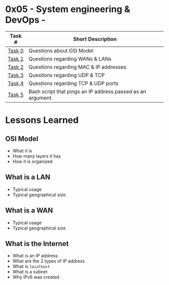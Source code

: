  # 0x05 - System engineering & DevOps - 
Task # | Short Description
-------|------------
[Task 0](0-OSI_model) | Questions about OSI Model
[Task 1](1-types_of_network) | Questions regarding WANs & LANs
[Task 2](2-MAC_and_IP_address) | Questions regarding MAC & IP addresses.
[Task 3](3-UDP_and_TDP) | Questions regarding UDP & TCP
[Task 4](4-TCP_and_UDP_ports) | Questions regarding TCP & UDP ports
[Task 5](5-is_the_host_on_the_network) | Bash script that pings an IP address passed as an argument.

 # Lessons Learned
 ## OSI Model
* What it is
* How many layers it has
* How it is organized
 ## What is a LAN
* Typical usage
* Typical geographical size
 ## What is a WAN
* Typical usage
* Typical geographical size
 ## What is the Internet
* What is an IP address
* What are the 2 types of IP address
* What is `localhost`
* What is a subnet
* Why IPv6 was created
